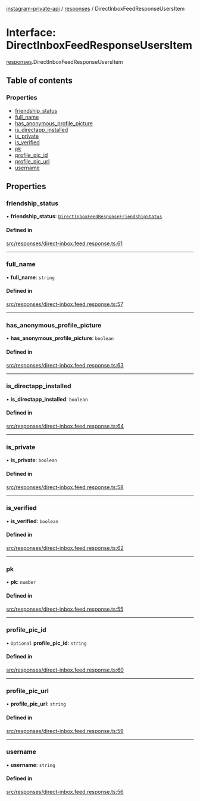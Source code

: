 [instagram-private-api](../../README.md) / [responses](../../modules/responses.md) / DirectInboxFeedResponseUsersItem

# Interface: DirectInboxFeedResponseUsersItem

[responses](../../modules/responses.md).DirectInboxFeedResponseUsersItem

## Table of contents

### Properties

- [friendship\_status](DirectInboxFeedResponseUsersItem.md#friendship_status)
- [full\_name](DirectInboxFeedResponseUsersItem.md#full_name)
- [has\_anonymous\_profile\_picture](DirectInboxFeedResponseUsersItem.md#has_anonymous_profile_picture)
- [is\_directapp\_installed](DirectInboxFeedResponseUsersItem.md#is_directapp_installed)
- [is\_private](DirectInboxFeedResponseUsersItem.md#is_private)
- [is\_verified](DirectInboxFeedResponseUsersItem.md#is_verified)
- [pk](DirectInboxFeedResponseUsersItem.md#pk)
- [profile\_pic\_id](DirectInboxFeedResponseUsersItem.md#profile_pic_id)
- [profile\_pic\_url](DirectInboxFeedResponseUsersItem.md#profile_pic_url)
- [username](DirectInboxFeedResponseUsersItem.md#username)

## Properties

### friendship\_status

• **friendship\_status**: [`DirectInboxFeedResponseFriendshipStatus`](DirectInboxFeedResponseFriendshipStatus.md)

#### Defined in

[src/responses/direct-inbox.feed.response.ts:61](https://github.com/Nerixyz/instagram-private-api/blob/4971f34/src/responses/direct-inbox.feed.response.ts#L61)

___

### full\_name

• **full\_name**: `string`

#### Defined in

[src/responses/direct-inbox.feed.response.ts:57](https://github.com/Nerixyz/instagram-private-api/blob/4971f34/src/responses/direct-inbox.feed.response.ts#L57)

___

### has\_anonymous\_profile\_picture

• **has\_anonymous\_profile\_picture**: `boolean`

#### Defined in

[src/responses/direct-inbox.feed.response.ts:63](https://github.com/Nerixyz/instagram-private-api/blob/4971f34/src/responses/direct-inbox.feed.response.ts#L63)

___

### is\_directapp\_installed

• **is\_directapp\_installed**: `boolean`

#### Defined in

[src/responses/direct-inbox.feed.response.ts:64](https://github.com/Nerixyz/instagram-private-api/blob/4971f34/src/responses/direct-inbox.feed.response.ts#L64)

___

### is\_private

• **is\_private**: `boolean`

#### Defined in

[src/responses/direct-inbox.feed.response.ts:58](https://github.com/Nerixyz/instagram-private-api/blob/4971f34/src/responses/direct-inbox.feed.response.ts#L58)

___

### is\_verified

• **is\_verified**: `boolean`

#### Defined in

[src/responses/direct-inbox.feed.response.ts:62](https://github.com/Nerixyz/instagram-private-api/blob/4971f34/src/responses/direct-inbox.feed.response.ts#L62)

___

### pk

• **pk**: `number`

#### Defined in

[src/responses/direct-inbox.feed.response.ts:55](https://github.com/Nerixyz/instagram-private-api/blob/4971f34/src/responses/direct-inbox.feed.response.ts#L55)

___

### profile\_pic\_id

• `Optional` **profile\_pic\_id**: `string`

#### Defined in

[src/responses/direct-inbox.feed.response.ts:60](https://github.com/Nerixyz/instagram-private-api/blob/4971f34/src/responses/direct-inbox.feed.response.ts#L60)

___

### profile\_pic\_url

• **profile\_pic\_url**: `string`

#### Defined in

[src/responses/direct-inbox.feed.response.ts:59](https://github.com/Nerixyz/instagram-private-api/blob/4971f34/src/responses/direct-inbox.feed.response.ts#L59)

___

### username

• **username**: `string`

#### Defined in

[src/responses/direct-inbox.feed.response.ts:56](https://github.com/Nerixyz/instagram-private-api/blob/4971f34/src/responses/direct-inbox.feed.response.ts#L56)
